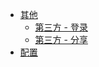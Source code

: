 * [其他](view/else/else.md)
    * [第三方 - 登录](view/else/login.md)
    * [第三方 - 分享](view/else/share.md)
* [配置](view/config/config.md)